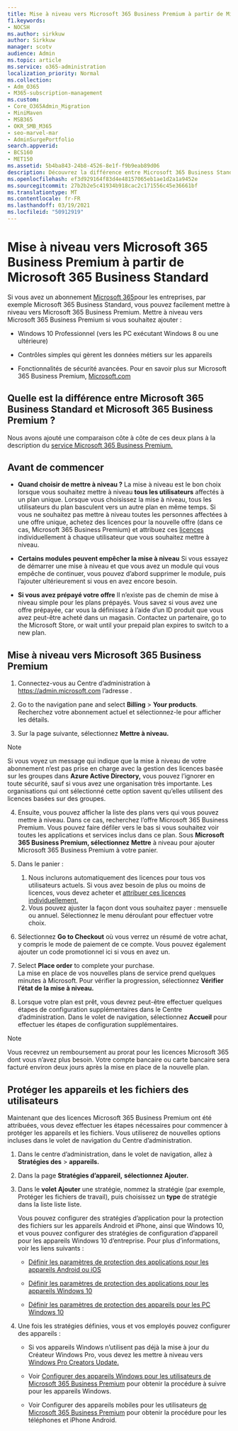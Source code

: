 ```yaml
---
title: Mise à niveau vers Microsoft 365 Business Premium à partir de Microsoft 365 Business Standard
f1.keywords:
- NOCSH
ms.author: sirkkuw
author: Sirkkuw
manager: scotv
audience: Admin
ms.topic: article
ms.service: o365-administration
localization_priority: Normal
ms.collection:
- Adm_O365
- M365-subscription-management
ms.custom:
- Core_O365Admin_Migration
- MiniMaven
- MSB365
- OKR_SMB_M365
- seo-marvel-mar
- AdminSurgePortfolio
search.appverid:
- BCS160
- MET150
ms.assetid: 5b4ba843-24b8-4526-8e1f-f9b9eab89d06
description: Découvrez la différence entre Microsoft 365 Business Standard et Microsoft 365 Business Premium et la façon dont vous pouvez mettre à niveau vers Microsoft 365 Business Premium.
ms.openlocfilehash: ef3d929164f83d4e48157065eb1ae1d2a1a9452e
ms.sourcegitcommit: 27b2b2e5c41934b918cac2c171556c45e36661bf
ms.translationtype: MT
ms.contentlocale: fr-FR
ms.lasthandoff: 03/19/2021
ms.locfileid: "50912919"
---
```

# <a name="upgrade-to-microsoft-365-business-premium-from-microsoft-365-business-standard"></a>Mise à niveau vers Microsoft 365 Business Premium à partir de Microsoft 365 Business Standard

Si vous avez un abonnement [Microsoft 365](https://products.office.com/compare-all-microsoft-office-products-4-column?activetab=tab:primaryr2)pour les entreprises, par exemple Microsoft 365 Business Standard, vous pouvez facilement mettre à niveau vers Microsoft 365 Business Premium. Mettre à niveau vers Microsoft 365 Business Premium si vous souhaitez ajouter :

- Windows 10 Professionnel (vers les PC exécutant Windows 8 ou une ultérieure)

- Contrôles simples qui gèrent les données métiers sur les appareils

- Fonctionnalités de sécurité avancées.
Pour en savoir plus sur Microsoft 365 Business Premium, [Microsoft.com](https://www.microsoft.com/microsoft-365/business)

## <a name="whats-the-difference-between-microsoft-365-business-standard-and-microsoft-365-business-premium"></a>Quelle est la différence entre Microsoft 365 Business Standard et Microsoft 365 Business Premium ?

Nous avons ajouté une comparaison côte à côte de ces deux plans à la description du [service Microsoft 365 Business Premium.](/office365/servicedescriptions/microsoft-365-service-descriptions/microsoft-365-business-service-description) 

## <a name="before-you-get-started"></a>Avant de commencer

- **Quand choisir de mettre à niveau ?** La mise à niveau est le bon choix lorsque vous souhaitez mettre à niveau **tous les utilisateurs** affectés à un plan unique. Lorsque vous choisissez la mise à niveau, tous les utilisateurs du plan basculent vers un autre plan en même temps. Si vous ne souhaitez pas mettre à niveau toutes les personnes affectées à une offre unique, achetez des licences pour la nouvelle offre (dans ce cas, Microsoft 365 Business Premium) et attribuez ces [licences](../admin/manage/assign-licenses-to-users.md) individuellement à chaque utilisateur que vous souhaitez mettre à niveau.

- **Certains modules peuvent empêcher la mise à niveau** Si vous essayez de démarrer une mise à niveau et que vous avez un module qui vous empêche de continuer, vous pouvez d’abord supprimer le module, puis l’ajouter ultérieurement si vous en avez encore besoin.

- **Si vous avez prépayé votre offre** Il n’existe pas de chemin de mise à niveau simple pour les plans prépayés. Vous savez si vous avez une offre prépayée, car vous la définissez à l’aide d’un ID produit que vous avez peut-être acheté dans un magasin. Contactez un partenaire, go to the Microsoft Store, or wait until your prepaid plan expires to switch to a new plan.

## <a name="upgrade-to-microsoft-365-business-premium"></a>Mise à niveau vers Microsoft 365 Business Premium

1. Connectez-vous au Centre d’administration à <a href="https://go.microsoft.com/fwlink/p/?linkid=837890" target="_blank">https://admin.microsoft.com</a> l’adresse .

2. Go to the navigation pane and select **Billing** \> **Your products**. Recherchez votre abonnement actuel et sélectionnez-le pour afficher les détails.

3. Sur la page suivante, sélectionnez **Mettre à niveau.**

  > [!NOTE]
  > Si vous voyez un message qui indique que la mise à niveau de votre abonnement n’est pas prise en charge avec la gestion des licences basée sur les groupes dans **Azure Active Directory,** vous pouvez l’ignorer en toute sécurité, sauf si vous avez une organisation très importante. Les organisations qui ont sélectionné cette option savent qu’elles utilisent des licences basées sur des groupes.

4. Ensuite, vous pouvez afficher la liste des plans vers qui vous pouvez mettre à niveau. Dans ce cas, recherchez l’offre Microsoft 365 Business Premium. Vous pouvez faire défiler vers le bas si vous souhaitez voir toutes les applications et services inclus dans ce plan. Sous **Microsoft 365 Business Premium, sélectionnez** **Mettre** à niveau pour ajouter Microsoft 365 Business Premium à votre panier.

5. Dans le panier :

    1. Nous inclurons automatiquement des licences pour tous vos utilisateurs actuels. Si vous avez besoin de plus ou moins de licences, vous devez acheter et [attribuer ces licences individuellement.](../admin/manage/assign-licenses-to-users.md)  
    2. Vous pouvez ajuster la façon dont vous souhaitez payer : mensuelle ou annuel. Sélectionnez le menu déroulant pour effectuer votre choix.

6. Sélectionnez **Go to Checkout** où vous verrez un résumé de votre achat, y compris le mode de paiement de ce compte. Vous pouvez également ajouter un code promotionnel ici si vous en avez un.

7. Select **Place order** to complete your purchase.\
La mise en place de vos nouvelles plans de service prend quelques minutes à Microsoft. Pour vérifier la progression, sélectionnez **Vérifier l’état de la mise à niveau.**

8. Lorsque votre plan est prêt, vous devrez peut-être effectuer quelques étapes de configuration supplémentaires dans le Centre d’administration. Dans le volet de navigation, sélectionnez **Accueil** pour effectuer les étapes de configuration supplémentaires.

> [!NOTE]
> Vous recevrez un remboursement au prorat pour les licences Microsoft 365 dont vous n’avez plus besoin. Votre compte bancaire ou carte bancaire sera facturé environ deux jours après la mise en place de la nouvelle plan.
  
## <a name="protect-user-devices-and-files"></a>Protéger les appareils et les fichiers des utilisateurs

Maintenant que des licences Microsoft 365 Business Premium ont été attribuées, vous devez effectuer les étapes nécessaires pour commencer à protéger les appareils et les fichiers. Vous utiliserez de nouvelles options incluses dans le volet de navigation du Centre d’administration.
  
1. Dans le centre d’administration, dans le volet de navigation, allez à **Stratégies des** \> **appareils.**

2. Dans la page **Stratégies d’appareil,** **sélectionnez Ajouter.**

3. Dans le **volet Ajouter** une stratégie, nommez la stratégie (par exemple, Protéger les fichiers de travail), puis choisissez un **type** de stratégie dans la liste liste liste.

    Vous pouvez configurer des stratégies d’application pour la protection des fichiers sur les appareils Android et iPhone, ainsi que Windows 10, et vous pouvez configurer des stratégies de configuration d’appareil pour les appareils Windows 10 d’entreprise. Pour plus d’informations, voir les liens suivants :

    - [Définir les paramètres de protection des applications pour les appareils Android ou iOS](app-protection-settings-for-android-and-ios.md)

    - [Définir les paramètres de protection des applications pour les appareils Windows 10](protection-settings-for-windows-10-devices.md)

    - [Définir les paramètres de protection des appareils pour les PC Windows 10](protection-settings-for-windows-10-pcs.md)

4. Une fois les stratégies définies, vous et vos employés pouvez configurer des appareils :

    - Si vos appareils Windows n’utilisent pas déjà la mise à jour du Créateur Windows Pro, vous devez les mettre à niveau vers [Windows Pro Creators Update.](upgrade-to-windows-pro-creators-update.md)

    - Voir [Configurer des appareils Windows pour les utilisateurs de Microsoft 365 Business Premium](set-up-windows-devices.md) pour obtenir la procédure à suivre pour les appareils Windows.

    - Voir Configurer des appareils mobiles pour les utilisateurs [de Microsoft 365 Business Premium](set-up-mobile-devices.md) pour obtenir la procédure pour les téléphones et iPhone Android.